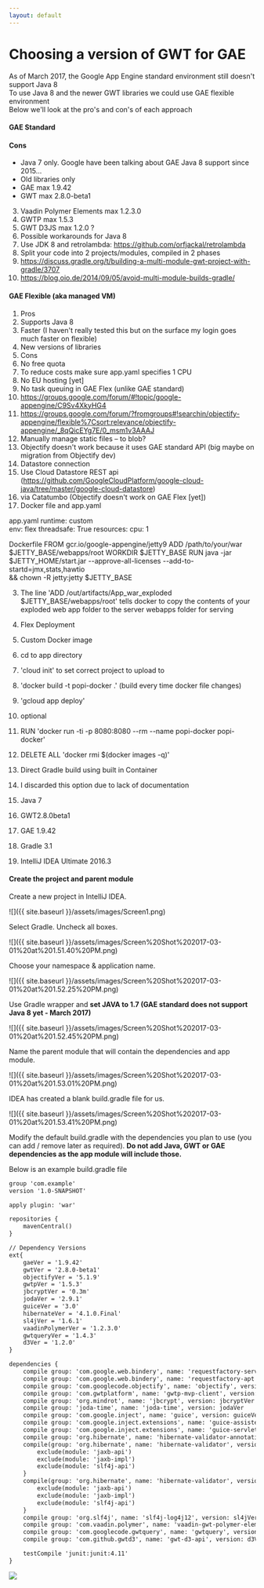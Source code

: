 ```yaml
---
layout: default
---
```


# [](#header-1)Choosing a version of GWT for GAE

As of March 2017, the Google App Engine standard environment still doesn't support Java 8  
To use Java 8 and the newer GWT libraries we could use GAE flexible environment  
Below we'll look at the pro's and con's of each approach  

#### [](#header-2)GAE Standard

#### [](#header-3)Cons
 - Java 7 only. Google have been talking about GAE Java 8 support since 2015...
  - Old libraries only
   - GAE max 1.9.42
   - GWT max 2.8.0-beta1
 3.	Vaadin Polymer Elements max 1.2.3.0
 3.	GWTP max 1.5.3
 3.	GWT D3JS max 1.2.0 ?
 2.	Possible workarounds for Java 8
 3.	Use JDK 8 and retrolambda: https://github.com/orfjackal/retrolambda
 3.	Split your code into 2 projects/modules, compiled in 2 phases
 4.	https://discuss.gradle.org/t/building-a-multi-module-gwt-project-with-gradle/3707
 4.	https://blog.oio.de/2014/09/05/avoid-multi-module-builds-gradle/
 
#### [](#header-2)GAE Flexible (aka managed VM)
 1.	Pros
 2.	Supports Java 8
 2.	Faster (I haven't really tested this but on the surface my login goes much faster on flexible)
 2.	New versions of libraries
 1.	Cons
 2.	No free quota
 3.	To reduce costs make sure app.yaml specifies 1 CPU 
 2.	No EU hosting [yet]
 2.	No task queuing in GAE Flex (unlike GAE standard)
 3.	https://groups.google.com/forum/#!topic/google-appengine/C9Sv4XkyHG4
 3.	https://groups.google.com/forum/?fromgroups#!searchin/objectify-appengine/flexible%7Csort:relevance/objectify-appengine/_8qQicEYg7E/0_msm1v3AAAJ
 2.	Manually manage static files – to blob?
 2.	Objectify doesn't work because it uses GAE standard API (big maybe on migration from Objectify dev)
 2.	Datastore connection 
 3.	Use Cloud Datastore REST api (https://github.com/GoogleCloudPlatform/google-cloud-java/tree/master/google-cloud-datastore)
 3.	via Catatumbo (Objectify doesn't work on GAE Flex [yet])
 2.	Docker file and app.yaml


app.yaml
runtime: custom  
env: flex
threadsafe: True
resources:
  cpu: 1



Dockerfile
FROM gcr.io/google-appengine/jetty9
ADD /path/to/your/war $JETTY_BASE/webapps/root
WORKDIR $JETTY_BASE
RUN java -jar $JETTY_HOME/start.jar --approve-all-licenses --add-to-startd=jmx,stats,hawtio \
 && chown -R jetty:jetty $JETTY_BASE


 3.	The line 'ADD /out/artifacts/App_war_exploded $JETTY_BASE/webapps/root' tells docker to copy the contents of your exploded web app folder to the server webapps folder for serving
 2.	Flex Deployment
 3.	Custom Docker image
 4.	cd to app directory
 4.	'cloud init' to set correct project to upload to
 4.	'docker build -t popi-docker .' (build every time docker file changes)
 4.	'gcloud app deploy'
 4.	optional 
 5.	RUN 'docker run -ti -p 8080:8080 --rm --name popi-docker popi-docker'
 5.	DELETE ALL 'docker rmi $(docker images -q)'
 3.	Direct Gradle build using built in Container 
 4.	I discarded this option due to lack of documentation



1. Java 7
1. GWT2.8.0beta1
1. GAE 1.9.42
1. Gradle 3.1
1. IntelliJ IDEA Ultimate 2016.3

#### [](#header-2)Create the project and parent module

Create a new project in IntelliJ IDEA.

![]({{ site.baseurl }}/assets/images/Screen1.png)

Select Gradle. Uncheck all boxes.

![]({{ site.baseurl }}/assets/images/Screen%20Shot%202017-03-01%20at%201.51.40%20PM.png)

Choose your namespace & application name.

![]({{ site.baseurl }}/assets/images/Screen%20Shot%202017-03-01%20at%201.52.25%20PM.png)

Use Gradle wrapper and **set JAVA to 1.7 (GAE standard does not support Java 8 yet - March 2017)**

![]({{ site.baseurl }}/assets/images/Screen%20Shot%202017-03-01%20at%201.52.45%20PM.png)

Name the parent module that will contain the dependencies and app module.

![]({{ site.baseurl }}/assets/images/Screen%20Shot%202017-03-01%20at%201.53.01%20PM.png)

IDEA has created a blank build.gradle file for us.

![]({{ site.baseurl }}/assets/images/Screen%20Shot%202017-03-01%20at%201.53.41%20PM.png)

Modify the default build.gradle with the dependencies you plan to use (you can add / remove later as required). **Do not add Java, GWT or GAE dependencies as the app module will include those.**   

Below is an example build.gradle file

```XML
group 'com.example'
version '1.0-SNAPSHOT'

apply plugin: 'war'

repositories {
    mavenCentral()
}

// Dependency Versions
ext{
    gaeVer = '1.9.42'
    gwtVer = '2.8.0-beta1'
    objectifyVer = '5.1.9'
    gwtpVer = '1.5.3'
    jbcryptVer = '0.3m'
    jodaVer = '2.9.1'
    guiceVer = '3.0'
    hibernateVer = '4.1.0.Final'
    sl4jVer = '1.6.1'
    vaadinPolymerVer = '1.2.3.0'
    gwtqueryVer = '1.4.3'
    d3Ver = '1.2.0'
}

dependencies {
    compile group: 'com.google.web.bindery', name: 'requestfactory-server', version: gwtVer
    compile group: 'com.google.web.bindery', name: 'requestfactory-apt', version: gwtVer
    compile group: 'com.googlecode.objectify', name: 'objectify', version: objectifyVer
    compile group: 'com.gwtplatform', name: 'gwtp-mvp-client', version: gwtpVer
    compile group: 'org.mindrot', name: 'jbcrypt', version: jbcryptVer
    compile group: 'joda-time', name: 'joda-time', version: jodaVer
    compile group: 'com.google.inject', name: 'guice', version: guiceVer
    compile group: 'com.google.inject.extensions', name: 'guice-assistedinject', version: guiceVer
    compile group: 'com.google.inject.extensions', name: 'guice-servlet', version: guiceVer
    compile group: 'org.hibernate', name: 'hibernate-validator-annotation-processor', version: hibernateVer
    compile(group: 'org.hibernate', name: 'hibernate-validator', version: hibernateVer) {
        exclude(module: 'jaxb-api')
        exclude(module: 'jaxb-impl')
        exclude(module: 'slf4j-api')
    }
    compile(group: 'org.hibernate', name: 'hibernate-validator', version: hibernateVer, classifier:'sources') {
        exclude(module: 'jaxb-api')
        exclude(module: 'jaxb-impl')
        exclude(module: 'slf4j-api')
    }
    compile group: 'org.slf4j', name: 'slf4j-log4j12', version: sl4jVer
    compile group: 'com.vaadin.polymer', name: 'vaadin-gwt-polymer-elements', version: vaadinPolymerVer
    compile group: 'com.googlecode.gwtquery', name: 'gwtquery', version: gwtqueryVer
    compile group: 'com.github.gwtd3', name: 'gwt-d3-api', version: d3Ver

    testCompile 'junit:junit:4.11'
}
```





![](https://assets-cdn.github.com/images/icons/emoji/octocat.png)

